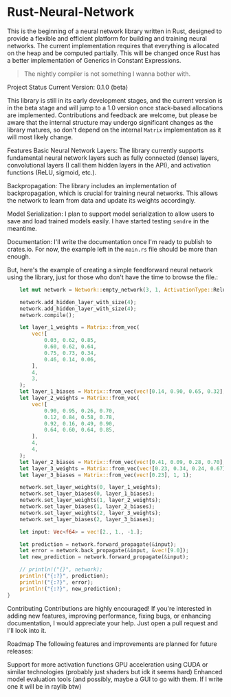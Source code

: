 # Rust-Neural-Network

This is the beginning of a neural network library written in Rust, designed to provide a flexible and efficient platform for building and training neural networks. 
The current implementation requires that everything is allocated on the heap and be computed partially. This will be changed once Rust has a better implementation of Generics in Constant Expressions.

> The nightly compiler is not something I wanna bother with.

Project Status
Current Version: 0.1.0 (beta)

This library is still in its early development stages, and the current version is in the beta stage and will jump to a 1.0 version once stack-based allocations are implemented. 
Contributions and feedback are welcome, but please be aware that the internal structure may undergo significant changes as the library matures, so don't depend on the internal `Matrix` implementation as it will most likely change.

Features
Basic Neural Network Layers: The library currently supports fundamental neural network layers such as fully connected (dense) layers, convolutional layers (I call them hidden layers in the API), and activation functions (ReLU, sigmoid, etc.).

Backpropagation: The library includes an implementation of backpropagation, which is crucial for training neural networks. This allows the network to learn from data and update its weights accordingly.

Model Serialization: I plan to support model serialization to allow users to save and load trained models easily. I have started testing `sendre` in the meantime.

Documentation: I'll write the documentation once I'm ready to publish to crates.io. For now, the example left in the `main.rs` file should be more than enough.

But, here's the example of creating a simple feedforward neural network using the library, just for those who don't have the time to browse the file.:

```rust
    let mut network = Network::empty_network(3, 1, ActivationType::Relu, 0.005);

    network.add_hidden_layer_with_size(4);
    network.add_hidden_layer_with_size(4);
    network.compile();

    let layer_1_weights = Matrix::from_vec(
        vec![
            0.03, 0.62, 0.85,
            0.60, 0.62, 0.64,
            0.75, 0.73, 0.34,
            0.46, 0.14, 0.06,
        ],
        4,
        3,
    );
    let layer_1_biases = Matrix::from_vec(vec![0.14, 0.90, 0.65, 0.32], 4, 1);
    let layer_2_weights = Matrix::from_vec(
        vec![
            0.90, 0.95, 0.26, 0.70,
            0.12, 0.84, 0.58, 0.78,
            0.92, 0.16, 0.49, 0.90,
            0.64, 0.60, 0.64, 0.85,
        ],
        4,
        4,
    );
    let layer_2_biases = Matrix::from_vec(vec![0.41, 0.09, 0.28, 0.70], 4, 1);
    let layer_3_weights = Matrix::from_vec(vec![0.23, 0.34, 0.24, 0.67], 1, 4);
    let layer_3_biases = Matrix::from_vec(vec![0.23], 1, 1);

    network.set_layer_weights(0, layer_1_weights);
    network.set_layer_biases(0, layer_1_biases);
    network.set_layer_weights(1, layer_2_weights);
    network.set_layer_biases(1, layer_2_biases);
    network.set_layer_weights(2, layer_3_weights);
    network.set_layer_biases(2, layer_3_biases);

    let input: Vec<f64> = vec![2., 1., -1.];

    let prediction = network.forward_propagate(&input);
    let error = network.back_propagate(&input, &vec![9.0]);
    let new_prediction = network.forward_propagate(&input);

    // println!("{}", network);
    println!("{:?}", prediction);
    println!("{:?}", error);
    println!("{:?}", new_prediction);
}
```

Contributing
Contributions are highly encouraged! If you're interested in adding new features, improving performance, fixing bugs, or enhancing documentation, I would appreciate your help. Just open a pull request and I'll look into it.

Roadmap
The following features and improvements are planned for future releases:

Support for more activation functions
GPU acceleration using CUDA or similar technologies (probably just shaders but idk it seems hard)
Enhanced model evaluation tools (and possibly, maybe a GUI to go with them. If I write one it will be in raylib btw)
